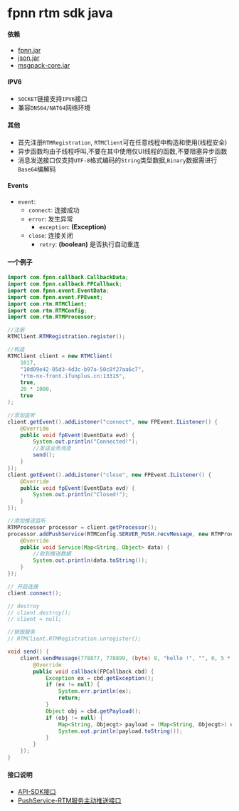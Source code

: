 # fpnn rtm sdk java #

#### 依赖 ####
* [fpnn.jar](https://github.com/highras/fpnn-sdk-java)
* [json.jar](https://github.com/stleary/JSON-java)
* [msgpack-core.jar](https://github.com/msgpack/msgpack-java)

#### IPV6 ####
* `SOCKET`链接支持`IPV6`接口
* 兼容`DNS64/NAT64`网络环境

#### 其他 ####
* 首先注册`RTMRegistration`, `RTMClient`可在任意线程中构造和使用(线程安全)
* 异步函数均由子线程呼叫,不要在其中使用仅UI线程的函数,不要阻塞异步函数
* 消息发送接口仅支持`UTF-8`格式编码的`String`类型数据,`Binary`数据需进行`Base64`编解码

#### Events ####
* `event`:
    * `connect`: 连接成功 
    * `error`: 发生异常
        * `exception`: **(Exception)**
    * `close`: 连接关闭
        * `retry`: **(boolean)** 是否执行自动重连

#### 一个例子 ####

```java
import com.fpnn.callback.CallbackData;
import com.fpnn.callback.FPCallback;
import com.fpnn.event.EventData;
import com.fpnn.event.FPEvent;
import com.rtm.RTMClient;
import com.rtm.RTMConfig;
import com.rtm.RTMProcessor;

//注册
RTMClient.RTMRegistration.register();

//构造
RTMClient client = new RTMClient(
    1017,
    "10d09e42-05d3-4d3c-b97a-50c8f27aa6c7",
    "rtm-nx-front.ifunplus.cn:13315",
    true,
    20 * 1000,
    true
);

//添加监听
client.getEvent().addListener("connect", new FPEvent.IListener() {
    @Override
    public void fpEvent(EventData evd) {
        System.out.println("Connected!");
        //发送业务消息
        send();
    }
});
client.getEvent().addListener("close", new FPEvent.IListener() {
    @Override
    public void fpEvent(EventData evd) {
        System.out.println("Closed!");
    }
});

//添加推送监听
RTMProcessor processor = client.getProcessor();
processor.addPushService(RTMConfig.SERVER_PUSH.recvMessage, new RTMProcessor.IService() {
    @Override
    public void Service(Map<String, Object> data) {
        //收到推送数据
        System.out.println(data.toString());
    }
});

// 开启连接
client.connect();

// destroy
// client.destroy();
// client = null;

//销毁服务
// RTMClient.RTMRegistration.unregister();

void send() {
    client.sendMessage(778877, 778899, (byte) 8, "hello !", "", 0, 5 * 1000, new FPCallback.ICallback() {
        @Override
        public void callback(FPCallback cbd) {
            Exception ex = cbd.getException();
            if (ex != null) {
                System.err.println(ex);
                return;
            }
            Object obj = cbd.getPayload();
            if (obj != null) {
                Map<String, Objecgt> payload = (Map<String, Objecgt>) obj;
                System.out.println(payload.toString());
            }
        }
    });
}
```

#### 接口说明 ####
* [API-SDK接口](README-API.md)
* [PushService-RTM服务主动推送接口](README-PUSH.md)
